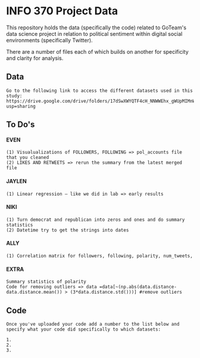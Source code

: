 # INFO 370 Project Data

This repository holds the data (specifically the code) related to GoTeam's data science project in relation to political sentiment
within digital social environments (specifically Twitter).

There are a number of files each of which builds on another for specificity and clarity for analysis.

## Data
	Go to the following link to access the different datasets used in this study:
	https://drive.google.com/drive/folders/17dSwXWYQTF4cH_NNWWEhx_gWUpMIMnWL?usp=sharing

## To Do's

#### EVEN
	(1) Visualualizations of FOLLOWERS, FOLLOWING => pol_accounts file that you cleaned
 	(2) LIKES AND RETWEETS => rerun the summary from the latest merged file

#### JAYLEN
	(1) Linear regression – like we did in lab => early results
		
#### NIKI 
	(1) Turn democrat and republican into zeros and ones and do summary statistics 
	(2) Datetime try to get the strings into dates
  
#### ALLY 
	(1) Correlation matrix for followers, following, polarity, num_tweets,

#### EXTRA 
	Summary statistics of polarity
	Code for removing outliers => data =data[~(np.abs(data.distance-data.distance.mean()) > (3*data.distance.std()))] #remove outliers

## Code
	Once you've uploaded your code add a number to the list below and specify what your code did specifically to which datasets:
	
	1.
	2.
	3.

